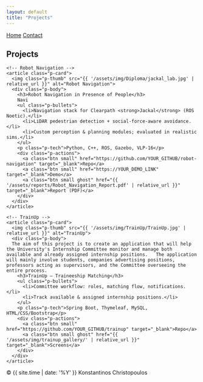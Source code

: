 ```yaml
---
layout: default
title: "Projects"
---
```


<link rel="stylesheet" href="{{ '/assets/css/style.css' | relative_url }}">

<nav class="navbar">
  <div class="links">
    <a href="{{ '/' | relative_url }}">Home</a>
    <a href="{{ '/contact' | relative_url }}">Contact</a>
  </div>
</nav>

<section class="section">
  <h1>Projects</h1>

  <div class="project-list">

    <!-- Robot Navigation -->
    <article class="p-card">
      <img class="p-thumb" src="{{ '/assets/img/Diploma/jackal_lab.jpg' | relative_url }}" alt="Robot Navigation">
      <div class="p-body">
        <h3>Robot Navigation in Presence of People</h3>
        Navi
        <ul class="p-bullets">
          <li>Navigation stack for Clearpath <strong>Jackal</strong> (ROS Noetic).</li>
          <li>LiDAR pedestrian detection + social-force-aware avoidance.</li>
          <li>Custom perception & planning modules; evaluated in realistic sims.</li>
        </ul>
        <p class="p-tech">Python, C++, ROS, Gazebo, VLP-16</p>
        <div class="p-actions">
          <a class="btn small" href="https://github.com/YOUR_GITHUB/robot-navigation" target="_blank">Repo</a>
          <a class="btn small" href="https://YOUR_DEMO_LINK" target="_blank">Demo</a>
          <a class="btn small ghost" href="{{ '/assets/reports/Robot_Navigation_Report.pdf' | relative_url }}" target="_blank">Report (PDF)</a>
        </div>
      </div>
    </article>

    <!-- TrainUp -->
    <article class="p-card">
      <img class="p-thumb" src="{{ '/assets/img/TrainUp/TrainUp.jpg' | relative_url }}" alt="TrainUp">
      <div class="p-body">
      The aim of this project is to create an application that will help the University's Internship Committee monitor and manage both available and already assigned internship positions.   The application will mainly involve students, companies advertising positions, professors acting as supervisors, and the Committee overseeing the entire process.
        <h3>TrainUp — Traineeship Matching</h3>
        <ul class="p-bullets">
          <li>Committee workflow: roles, matching flow, notifications.</li>
          <li>Track available & assigned internship positions.</li>
        </ul>
        <p class="p-tech">Spring Boot, Thymeleaf, MySQL, HTML/CSS/Bootstrap</p>
        <div class="p-actions">
          <a class="btn small" href="https://github.com/YOUR_GITHUB/trainup" target="_blank">Repo</a>
          <a class="btn small ghost" href="{{ '/assets/img/trainup_gallery/' | relative_url }}" target="_blank">Screens</a>
        </div>
      </div>
    </article>

<footer class="footer">
  <span>© {{ site.time | date: '%Y' }} Konstantinos Christopoulos</span>
</footer>

